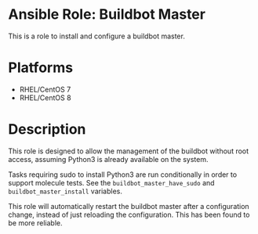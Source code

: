Ansible Role: Buildbot Master
=============================

This is a role to install and configure a buildbot master.

Platforms
=========

* RHEL/CentOS 7
* RHEL/CentOS 8

Description
===========

This role is designed to allow the management of the buildbot without root
access, assuming Python3 is already available on the system.

Tasks requiring sudo to install Python3 are run conditionally in order to
support molecule tests.  See the `buildbot_master_have_sudo` and
`buildbot_master_install` variables.

This role will automatically restart the buildbot master after a
configuration change, instead of just reloading the configuration.  This has
been found to be more reliable.
